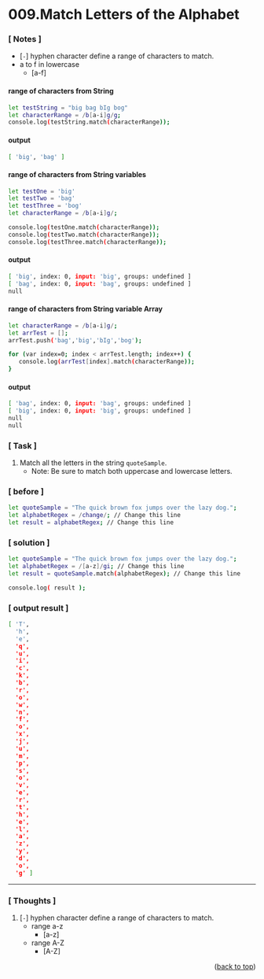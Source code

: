 <a name="topage"></a>

# 009.Match Letters of the Alphabet

### [ Notes ]
  * [`-`] hyphen character define a range of characters to match.
  * a to f in lowercase
     * [a-f] 

#### range of characters from String
```sh
let testString = "big bag bIg bog"
let characterRange = /b[a-i]g/g;
console.log(testString.match(characterRange));
```

#### output
```sh
[ 'big', 'bag' ]
```

#### range of characters from String variables
```sh
let testOne = 'big'
let testTwo = 'bag'
let testThree = 'bog'
let characterRange = /b[a-i]g/;

console.log(testOne.match(characterRange));
console.log(testTwo.match(characterRange));
console.log(testThree.match(characterRange));
```

#### output
```sh
[ 'big', index: 0, input: 'big', groups: undefined ]
[ 'bag', index: 0, input: 'bag', groups: undefined ]
null
```

#### range of characters from String variable Array
```sh
let characterRange = /b[a-i]g/;
let arrTest = [];
arrTest.push('bag','big','bIg','bog');

for (var index=0; index < arrTest.length; index++) {
   console.log(arrTest[index].match(characterRange));
}
```

#### output
```sh
[ 'bag', index: 0, input: 'bag', groups: undefined ]
[ 'big', index: 0, input: 'big', groups: undefined ]
null
null
```

### [ Task ]
  1. Match all the letters in the string `quoteSample`.
     * Note: Be sure to match both uppercase and lowercase letters.

### [ before ]

```sh
let quoteSample = "The quick brown fox jumps over the lazy dog.";
let alphabetRegex = /change/; // Change this line
let result = alphabetRegex; // Change this line
```

### [ solution ]
```sh
let quoteSample = "The quick brown fox jumps over the lazy dog.";
let alphabetRegex = /[a-z]/gi; // Change this line
let result = quoteSample.match(alphabetRegex); // Change this line

console.log( result );
```

### [ output result ]
```sh
[ 'T',
  'h',
  'e',
  'q',
  'u',
  'i',
  'c',
  'k',
  'b',
  'r',
  'o',
  'w',
  'n',
  'f',
  'o',
  'x',
  'j',
  'u',
  'm',
  'p',
  's',
  'o',
  'v',
  'e',
  'r',
  't',
  'h',
  'e',
  'l',
  'a',
  'z',
  'y',
  'd',
  'o',
  'g' ]
```

-----

### [ Thoughts ]
  1. [`-`] hyphen character define a range of characters to match.
     * range a-z
        *  [a-z]
     * range A-Z
        *  [A-Z]


<p align="right">(<a href="#topage">back to top</a>)</p>
<br/>
<br/>
